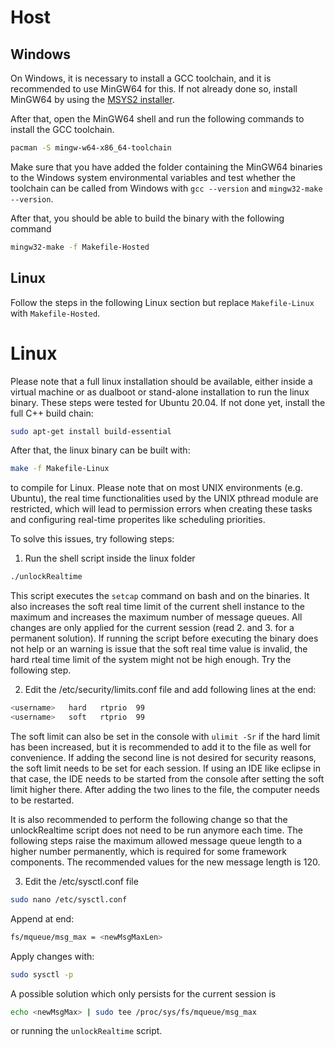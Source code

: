 # <a id="top"></a> <a name="host"></a> Host

## Windows

On Windows, it is necessary to install a GCC toolchain, and it is recommended to use MinGW64
for this. If not already done so, install MinGW64 by using the
[MSYS2 installer](https://www.msys2.org/).

After that, open the MinGW64 shell and run the following commands to install
the GCC toolchain.

```sh
pacman -S mingw-w64-x86_64-toolchain
```

Make sure that you have added the folder containing the MinGW64 binaries to the 
Windows system environmental variables and test whether the toolchain can be called 
from Windows with `gcc --version` and `mingw32-make --version`.

After that, you should be able to build the binary with the following command

```sh
mingw32-make -f Makefile-Hosted
```

## Linux

Follow the steps in the following Linux section but replace `Makefile-Linux` with `Makefile-Hosted`.

# <a id="top"></a> <a name="linux"></a> Linux

Please note that a full linux installation should be available,
either inside a virtual machine or as dualboot or stand-alone installation to run
the linux binary. These steps were tested for Ubuntu 20.04.
If not done yet, install the full C++ build chain:
```sh
sudo apt-get install build-essential
```

After that, the linux binary can be built with:
```sh
make -f Makefile-Linux
```
to compile for Linux.
Please note that on most UNIX environments (e.g. Ubuntu), the real time functionalities 
used by the UNIX pthread module are restricted, which will lead to permission errors when creating these tasks
and configuring real-time properites like scheduling priorities.

To solve this issues, try following steps:

1. Run the shell script inside the linux folder
```sh
./unlockRealtime
```
This script executes the `setcap` command on bash and on the binaries.
It also increases the soft real time limit of the current shell instance
to the maximum and increases the maximum number of message queues.
All changes are only applied for the current session (read 2. and 3. for 
a permanent solution).
If running the script before executing the binary does
not help or an warning is issue that the soft real time value is invalid, 
the hard rteal time limit of the system might not be high enough.
Try the following step.

2. Edit the /etc/security/limits.conf 
file and add following lines at the end:
```sh
<username>   hard   rtprio  99
<username>   soft   rtprio  99
```
The soft limit can also be set in the console with `ulimit -Sr` if the hard
limit has been increased, but it is recommended to add it to the file as well for convenience.
If adding the second line is not desired for security reasons,
the soft limit needs to be set for each session. If using an IDE like eclipse 
in that case, the IDE needs to be started from the console after setting
the soft limit higher there. After adding the two lines to the file,
the computer needs to be restarted.

It is also recommended to perform the following change so that the unlockRealtime
script does not need to be run anymore each time. The following steps
raise the maximum allowed message queue length to a higher number permanently, which is 
required for some framework components. The recommended values for the new message
length is 120.

3. Edit the /etc/sysctl.conf file
```sh
sudo nano /etc/sysctl.conf
```
Append at end: 
```sh
fs/mqueue/msg_max = <newMsgMaxLen>
```
Apply changes with: 
```sh
sudo sysctl -p
``` 

A possible solution which only persists for the current session is
```sh
echo <newMsgMax> | sudo tee /proc/sys/fs/mqueue/msg_max
```
or running the `unlockRealtime` script.

